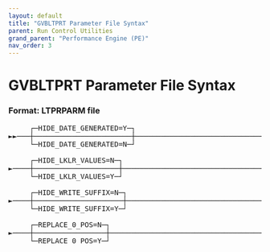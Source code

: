 ```yaml
---
layout: default
title: "GVBLTPRT Parameter File Syntax"
parent: Run Control Utilities
grand_parent: "Performance Engine (PE)"
nav_order: 3
---
```


# GVBLTPRT Parameter File Syntax

### Format: LTPRPARM file
<pre>
     ┌─HIDE_DATE_GENERATED=Y─┐
►►───┼───────────────────────┼──────────────────────────────────────────────────►
     └─HIDE_DATE_GENERATED=N─┘

     ┌─HIDE_LKLR_VALUES=N─┐
►────┼────────────────────┼─────────────────────────────────────────────────────►
     └─HIDE_LKLR_VALUES=Y─┘

     ┌─HIDE_WRITE_SUFFIX=N─┐
►────┼─────────────────────┼────────────────────────────────────────────────────►
     └─HIDE_WRITE_SUFFIX=Y─┘

     ┌─REPLACE_0_POS=N─┐
►────┼─────────────────┼───────────────────────────────────────────────────────►◄
     └─REPLACE_0_POS=Y─┘
</pre>